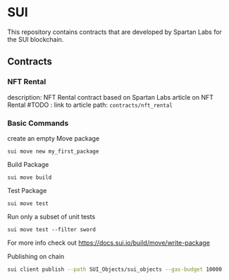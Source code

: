 # SUI

This repository contains contracts that are developed by Spartan Labs for the SUI blockchain.

## Contracts

### NFT Rental
description: NFT Rental contract based on Spartan Labs article on NFT Rental #TODO : link to article
path: `contracts/nft_rental`


### Basic Commands

create an empty Move package
```move
sui move new my_first_package
```


Build Package
```
sui move build
```

Test Package
```
sui move test
```

Run only a subset of unit tests
```
sui move test --filter sword
```

For more info check out https://docs.sui.io/build/move/write-package


Publishing on chain

```bash
sui client publish --path SUI_Objects/sui_objects --gas-budget 10000
```